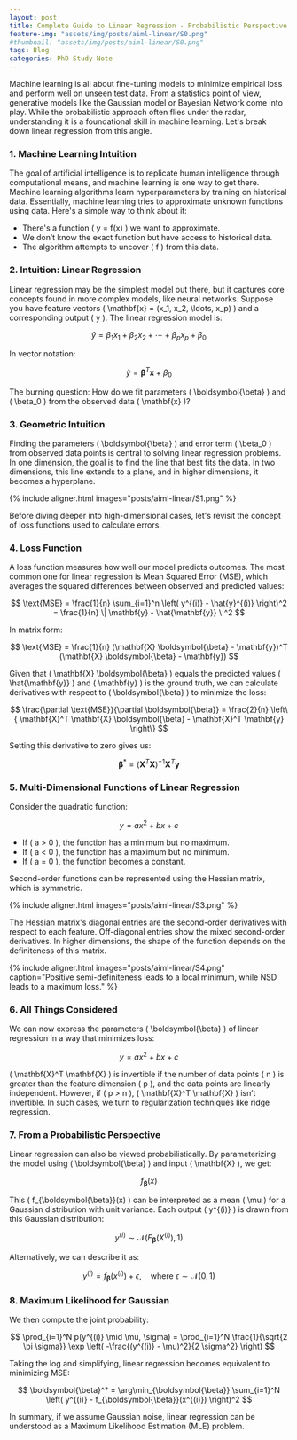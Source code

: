 ```yaml
---
layout: post
title: Complete Guide to Linear Regression - Probabilistic Perspective
feature-img: "assets/img/posts/aiml-linear/S0.png"
#thumbnail: "assets/img/posts/aiml-linear/S0.png"
tags: Blog
categories: PhD Study Note
---
```


Machine learning is all about fine-tuning models to minimize empirical loss and perform well on unseen test data. From a statistics point of view, generative models like the Gaussian model or Bayesian Network come into play. While the probabilistic approach often flies under the radar, understanding it is a foundational skill in machine learning. Let's break down linear regression from this angle.

### 1. Machine Learning Intuition
The goal of artificial intelligence is to replicate human intelligence through computational means, and machine learning is one way to get there. Machine learning algorithms learn hyperparameters by training on historical data. Essentially, machine learning tries to approximate unknown functions using data. Here's a simple way to think about it:

- There's a function \( y = f(x) \) we want to approximate.
- We don’t know the exact function but have access to historical data.
- The algorithm attempts to uncover \( f \) from this data.

### 2. Intuition: Linear Regression
Linear regression may be the simplest model out there, but it captures core concepts found in more complex models, like neural networks. Suppose you have feature vectors \( \mathbf{x} = (x_1, x_2, \ldots, x_p) \) and a corresponding output \( y \). The linear regression model is:

$$
\hat{y} = \beta_1 x_1 + \beta_2 x_2 + \cdots + \beta_p x_p + \beta_0
$$

In vector notation:

$$
\hat{y} = \boldsymbol{\beta}^T \mathbf{x} + \beta_0
$$

The burning question: How do we fit parameters \( \boldsymbol{\beta} \) and \( \beta_0 \) from the observed data \( \mathbf{x} \)?

### 3. Geometric Intuition
Finding the parameters \( \boldsymbol{\beta} \) and error term \( \beta_0 \) from observed data points is central to solving linear regression problems. In one dimension, the goal is to find the line that best fits the data. In two dimensions, this line extends to a plane, and in higher dimensions, it becomes a hyperplane.

{% include aligner.html images="posts/aiml-linear/S1.png" %}

Before diving deeper into high-dimensional cases, let's revisit the concept of loss functions used to calculate errors.

### 4. Loss Function
A loss function measures how well our model predicts outcomes. The most common one for linear regression is Mean Squared Error (MSE), which averages the squared differences between observed and predicted values:

$$
\text{MSE} = \frac{1}{n} \sum_{i=1}^n \left( y^{(i)} - \hat{y}^{(i)} \right)^2 = \frac{1}{n} \| \mathbf{y} - \hat{\mathbf{y}} \|^2
$$

In matrix form:

$$
\text{MSE} = \frac{1}{n} (\mathbf{X} \boldsymbol{\beta} - \mathbf{y})^T (\mathbf{X} \boldsymbol{\beta} - \mathbf{y})
$$

Given that \( \mathbf{X} \boldsymbol{\beta} \) equals the predicted values \( \hat{\mathbf{y}} \) and \( \mathbf{y} \) is the ground truth, we can calculate derivatives with respect to \( \boldsymbol{\beta} \) to minimize the loss:

$$
\frac{\partial \text{MSE}}{\partial \boldsymbol{\beta}} = \frac{2}{n} \left\{ \mathbf{X}^T \mathbf{X} \boldsymbol{\beta} - \mathbf{X}^T \mathbf{y} \right\}
$$

Setting this derivative to zero gives us:

$$
\boldsymbol{\beta}^* = (\mathbf{X}^T \mathbf{X})^{-1} \mathbf{X}^T \mathbf{y}
$$

### 5. Multi-Dimensional Functions of Linear Regression
Consider the quadratic function:

$$
y = ax^2 + bx + c
$$

- If \( a > 0 \), the function has a minimum but no maximum.
- If \( a < 0 \), the function has a maximum but no minimum.
- If \( a = 0 \), the function becomes a constant.

Second-order functions can be represented using the Hessian matrix, which is symmetric.

{% include aligner.html images="posts/aiml-linear/S3.png" %}

The Hessian matrix's diagonal entries are the second-order derivatives with respect to each feature. Off-diagonal entries show the mixed second-order derivatives. In higher dimensions, the shape of the function depends on the definiteness of this matrix.

{% include aligner.html images="posts/aiml-linear/S4.png" caption="Positive semi-definiteness leads to a local minimum, while NSD leads to a maximum loss." %}


### 6. All Things Considered
We can now express the parameters \( \boldsymbol{\beta} \) of linear regression in a way that minimizes loss:

$$
y = ax^2 + bx + c
$$

\( \mathbf{X}^T \mathbf{X} \) is invertible if the number of data points \( n \) is greater than the feature dimension \( p \), and the data points are linearly independent. However, if \( p > n \), \( \mathbf{X}^T \mathbf{X} \) isn’t invertible. In such cases, we turn to regularization techniques like ridge regression.

### 7. From a Probabilistic Perspective
Linear regression can also be viewed probabilistically. By parameterizing the model using \( \boldsymbol{\beta} \) and input \( \mathbf{X} \), we get:

$$
f_{\boldsymbol{\beta}}(x)
$$

This \( f_{\boldsymbol{\beta}}(x) \) can be interpreted as a mean \( \mu \) for a Gaussian distribution with unit variance. Each output \( y^{(i)} \) is drawn from this Gaussian distribution:

$$
y^{(i)} \sim \mathcal{N}(F_{\boldsymbol{\beta}}(X^{(i)}), 1)
$$

Alternatively, we can describe it as:

$$
y^{(i)} = f_{\boldsymbol{\beta}}(x^{(i)}) + \epsilon, \quad \text{where } \epsilon \sim \mathcal{N}(0, 1)
$$

### 8. Maximum Likelihood for Gaussian
We then compute the joint probability:

$$
\prod_{i=1}^N p(y^{(i)} \mid \mu, \sigma) = \prod_{i=1}^N \frac{1}{\sqrt{2 \pi \sigma}} \exp \left( -\frac{(y^{(i)} - \mu)^2}{2 \sigma^2} \right)
$$

Taking the log and simplifying, linear regression becomes equivalent to minimizing MSE:

$$
\boldsymbol{\beta}^* = \arg\min_{\boldsymbol{\beta}} \sum_{i=1}^N \left( y^{(i)} - f_{\boldsymbol{\beta}}(x^{(i)}) \right)^2
$$

In summary, if we assume Gaussian noise, linear regression can be understood as a Maximum Likelihood Estimation (MLE) problem.
